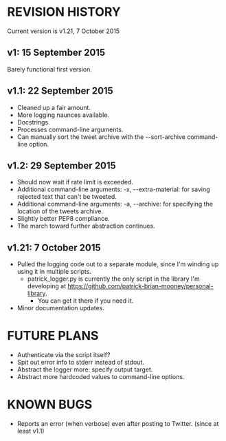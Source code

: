 REVISION HISTORY
================

Current version is v1.21, 7 October 2015


v1: 15 September 2015
---------------------
Barely functional first version.

v1.1: 22 September 2015
-----------------------
* Cleaned up a fair amount.
* More logging naunces available.
* Docstrings.
* Processes command-line arguments.
* Can manually sort the tweet archive with the --sort-archive command-line option.

v1.2: 29 September 2015
----------------------
* Should now wait if rate limit is exceeded.
* Additional command-line arguments: -x, --extra-material: for saving rejected text that can't be tweeted.
* Additional command-line arguments: -a, --archive: for specifying the location of the tweets archive.
* Slightly better PEP8 compliance.
* The march toward further abstraction continues.

v1.21: 7 October 2015
---------------------
* Pulled the logging code out to a separate module, since I'm winding up using it in multiple scripts.
  * patrick_logger.py is currently the only script in the library I'm developing at https://github.com/patrick-brian-mooney/personal-library.
    * You can get it there if you need it. 
* Minor documentation updates.


FUTURE PLANS
============
* Authenticate via the script itself?
* Spit out error info to stderr instead of stdout.
* Abstract the logger more: specify output target.
* Abstract more hardcoded values to command-line options.

KNOWN BUGS
==========
* Reports an error (when verbose) even after posting to Twitter. (since at least v1.1)